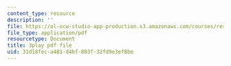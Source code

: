```yaml
---
content_type: resource
description: ''
file: https://ol-ocw-studio-app-production.s3.amazonaws.com/courses/res-6-012-introduction-to-probability-spring-2018/31d18feca481d4bf803f32fd9e3ef8be_aJXfyfQs2Mc.pdf
file_type: application/pdf
resourcetype: Document
title: 3play pdf file
uid: 31d18fec-a481-d4bf-803f-32fd9e3ef8be
---
```

